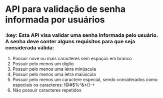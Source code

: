 <h1>API para validação de senha informada por usuários</h1>

<h3>:key: Esta API visa validar uma senha informada pelo usuário. A senha deve conter alguns requisitos para que seja considerada válida:</h3>

1. Possuir nove ou mais caracteres sem espaços em branco
2. Possuir pelo menos um digíto
3. Possuir pelo menos uma letra minúscula
4. Possuir pelo menos uma letra maiúscula
5. Possuir pelo menos um caractere especial, sendo considerados como especiais os caracteres: !@#$%^&*()-+
6. Não possuir caracteres repetidos

